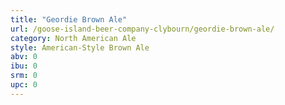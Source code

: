 ```yaml
---
title: "Geordie Brown Ale"
url: /goose-island-beer-company-clybourn/geordie-brown-ale/
category: North American Ale
style: American-Style Brown Ale
abv: 0
ibu: 0
srm: 0
upc: 0
---
```


